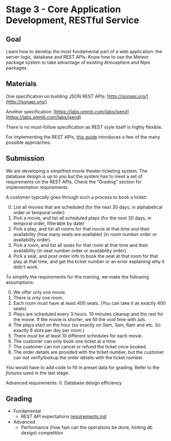 # Stage 3 - Core Application Development, RESTful Service

## Goal

Learn how to develop the most fundamental part of a web application: the server logic, database and REST APIs. Know how to use the Meteor package system to take advantage of existing Atmosphere and Npm packages.

## Materials

One specification on building JSON REST APIs: [http://jsonapi.org/](http://jsonapi.org/)

Another specification: [https://labs.omniti.com/labs/jsend](https://labs.omniti.com/labs/jsend)

There is no must-follow specification as REST style itself is highly flexible.

For implementing the REST APIs, [this guide](http://meteorpedia.com/read/REST_API) introduces a few of the many possible approaches.

## Submission

We are developing a simplified movie theater ticketing system. The database design is up to you but the system has to meet a set of requirements on the REST APIs. Check the “Grading” section for implementation requirements.

A customer typically goes through such a process to book a ticket:

0. List all movies that are scheduled (for the next 30 days, in alphabetical order or temporal order)
0. Pick a movie, and list all scheduled plays (for the next 30 days, in temporal order, filterable by date)
0. Pick a play, and list all rooms for that movie at that time and their availability (how many seats are available) (in room number order or availability order).
0. Pick a room, and list all seats for that room at that time and their availability (in seat number order or availability order).
0. Pick a seat, and post order info to book the seat at that room for that play at that time, and get the ticket number or an error explaining why it didn't work.

To simplify the requirements for this training, we make the following assumptions:

0. We offer only one movie.
0. There is only one room.
0. Each room must have at least 400 seats. (You can take it as exactly 400 seats)
0. Plays are scheduled every 3 hours. 10 minutes cleanup and the rest for the movie. If the movie is shorter, we fill the void time with ads.
0. The plays start on the hour (so exactly on 0am, 3am, 6am and etc. So exactly 8 slots per day per room.)
0. There must be at least 10 different schedules for each movie.
0. The customer can only book one ticket at a time.
0. The customer can not cancel or refund the ticket once booked.
0. The order details are provided with the ticket number, but the customer can not verify/lookup the order details with the ticket number.

You would have to add code to fill in preset data for grading. Refer to the *fixtures* used in the last stage.

Advanced requirements:
0. Database design efficiency

## Grading

- Fundamental
    - REST API expectations [requirements.md](./requirements.md)
- Advanced
    - Performance (how fast can the operations be done, hinting db design) competition